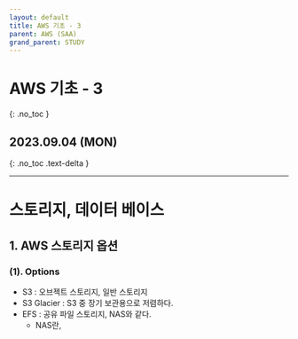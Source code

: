 ```yaml
---
layout: default
title: AWS 기초 - 3
parent: AWS (SAA)
grand_parent: STUDY
---
```


# AWS 기초 - 3
{: .no_toc }

## 2023.09.04 (MON)
{: .no_toc .text-delta }

---

# 스토리지, 데이터 베이스

## 1. AWS 스토리지 옵션

### (1). Options
- S3 : 오브젝트 스토리지, 일반 스토리지
- S3 Glacier : S3 중 장기 보관용으로 저렴하다.
- EFS : 공유 파일 스토리지, NAS와 같다.
    - NAS란, 
